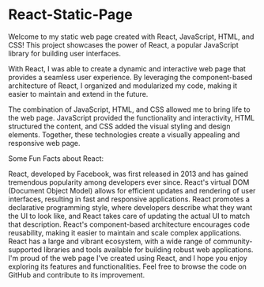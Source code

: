# React-Static-Page
Welcome to my static web page created with React, JavaScript, HTML, and CSS! This project showcases the power of React, a popular JavaScript library for building user interfaces.

With React, I was able to create a dynamic and interactive web page that provides a seamless user experience. By leveraging the component-based architecture of React, I organized and modularized my code, making it easier to maintain and extend in the future.

The combination of JavaScript, HTML, and CSS allowed me to bring life to the web page. JavaScript provided the functionality and interactivity, HTML structured the content, and CSS added the visual styling and design elements. Together, these technologies create a visually appealing and responsive web page.

Some Fun Facts about React:

React, developed by Facebook, was first released in 2013 and has gained tremendous popularity among developers ever since.
React's virtual DOM (Document Object Model) allows for efficient updates and rendering of user interfaces, resulting in fast and responsive applications.
React promotes a declarative programming style, where developers describe what they want the UI to look like, and React takes care of updating the actual UI to match that description.
React's component-based architecture encourages code reusability, making it easier to maintain and scale complex applications.
React has a large and vibrant ecosystem, with a wide range of community-supported libraries and tools available for building robust web applications.
I'm proud of the web page I've created using React, and I hope you enjoy exploring its features and functionalities. Feel free to browse the code on GitHub and contribute to its improvement.
